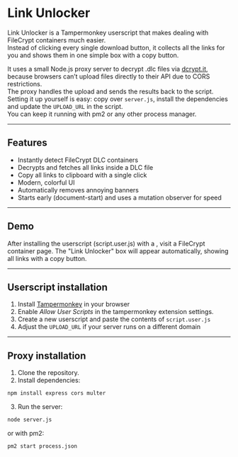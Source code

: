 # Link Unlocker

Link Unlocker is a Tampermonkey userscript that makes dealing with FileCrypt containers much easier.  
Instead of clicking every single download button, it collects all the links for you and shows them in one simple box with a copy button.

It uses a small Node.js proxy server to decrypt .dlc files via [dcrypt.it](https://dcrypt.it/), because browsers can’t upload files directly to their API due to CORS restrictions.  
The proxy handles the upload and sends the results back to the script.  
Setting it up yourself is easy: copy over `server.js`, install the dependencies and update the `UPLOAD_URL` in the script.  
You can keep it running with pm2 or any other process manager.

---

## Features

-   Instantly detect FileCrypt DLC containers
-   Decrypts and fetches all links inside a DLC file
-   Copy all links to clipboard with a single click
-   Modern, colorful UI
-   Automatically removes annoying banners
-   Starts early (document-start) and uses a mutation observer for speed

---

## Demo

After installing the userscript (script.user.js) with a , visit a FileCrypt container page. The "Link Unlocker" box will appear automatically, showing all links with a copy button.

---

## Userscript installation

1. Install [Tampermonkey](https://tampermonkey.net/) in your browser
2. Enable _Allow User Scripts_ in the tampermonkey extension settings.
3. Create a new userscript and paste the contents of `script.user.js`
4. Adjust the `UPLOAD_URL` if your server runs on a different domain

---

## Proxy installation

1. Clone the repository.
2. Install dependencies:

```bash
npm install express cors multer
```

3. Run the server:

```bash
node server.js
```

or with pm2:

```bash
pm2 start process.json
```

